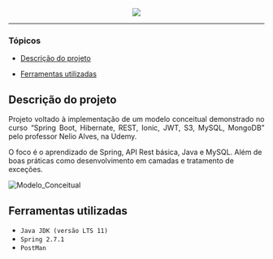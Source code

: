 
<p align="center">
<img src="http://img.shields.io/static/v1?label=STATUS&message=%20Finalizado&color=GREEN&style=for-the-badge"/>
</p>

<hr>

### Tópicos 

- [Descrição do projeto](#descrição-do-projeto)

- [Ferramentas utilizadas](#ferramentas-utilizadas)

## Descrição do projeto 

<p align="justify">
Projeto voltado à implementação de um modelo conceitual demonstrado no curso “Spring Boot, Hibernate, REST, Ionic, JWT, S3, MySQL, MongoDB” pelo professor Nelio Alves, na Udemy.

O foco é o aprendizado de Spring, API Rest básica, Java e MySQL. Além de boas práticas como desenvolvimento em camadas e tratamento de exceções.

![Modelo_Conceitual](https://user-images.githubusercontent.com/71155970/184168559-4e688a2e-8cb3-4b53-82c6-835d07f4fb5b.png)

## Ferramentas utilizadas

- ``Java JDK (versão LTS 11)``
- ``Spring 2.7.1``
- ``PostMan``
